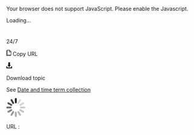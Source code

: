 Your browser does not support JavaScript. Please enable the Javascript.

Loading...

# 

24/7

![Copy URL](twenty-four-seven_files/Copy.png)
Copy URL

![Download](twenty-four-seven_files/Download.png)

Download topic

See [Date and time term collection](https://worldready.cloudapp.net/Styleguide/Read?id=2700&topicid=27390)

![In progress](twenty-four-seven_files/activity-large.gif)

URL :
